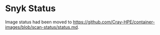# Snyk Status

Image status had been moved to https://github.com/Cray-HPE/container-images/blob/scan-status/status.md.
